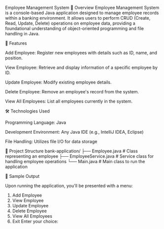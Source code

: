 Employee Management  System
📌 Overview
Employee Management  System is a console-based Java application designed to manage employee records within a banking environment. It allows users to perform CRUD (Create, Read, Update, Delete) operations on employee data, providing a foundational understanding of object-oriented programming and file handling in Java.

🚀 Features

Add Employee: Register new employees with details such as ID, name, and position.

View Employee: Retrieve and display information of a specific employee by ID.

Update Employee: Modify existing employee details.

Delete Employee: Remove an employee's record from the system.

View All Employees: List all employees currently in the system.

🛠️ Technologies Used

Programming Language: Java

Development Environment: Any Java IDE (e.g., IntelliJ IDEA, Eclipse)

File Handling: Utilizes file I/O for data storage

📁 Project Structure
bank-application/
├── Employee.java         # Class representing an employee
├── EmployeeService.java  # Service class for handling employee operations
└── Main.java             # Main class to run the application

📸 Sample Output

Upon running the application, you'll be presented with a menu:

1. Add Employee
2. View Employee
3. Update Employee
4. Delete Employee
5. View All Employees
6. Exit
Enter your choice:
